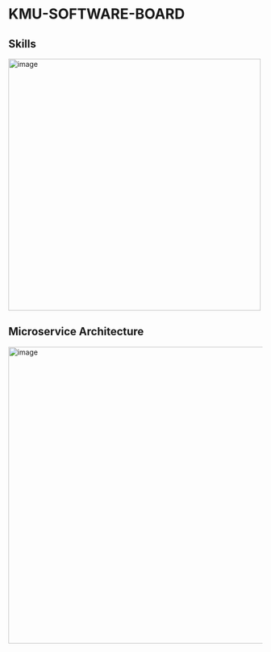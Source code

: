 # KMU-SOFTWARE-BOARD

## Skills
<img width="500" alt="image" src="https://github.com/user-attachments/assets/e3d12676-a149-4138-aeb7-e05f7ecb46f0" />


## Microservice Architecture
<img width="589" alt="image" src="https://github.com/user-attachments/assets/ffd2b9a0-43b3-4a54-95d0-1f7673b780a7" />
